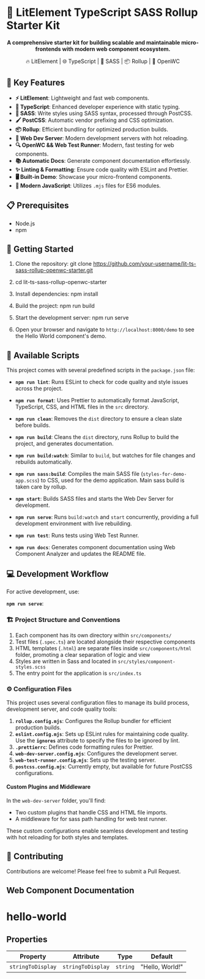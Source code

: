 # 🚀 LitElement TypeScript SASS Rollup Starter Kit

<p align="center">
  <strong>A comprehensive starter kit for building scalable and maintainable micro-frontends with modern web component ecosystem.</strong>
</p>

<p align="center">
  🔥 LitElement | 🌐 TypeScript | 🎨 SASS | 📦 Rollup | 🧪 OpenWC
</p>

## 🌟 Key Features

- **⚡ LitElement**: Lightweight and fast web components.
- **🔷 TypeScript**: Enhanced developer experience with static typing.
- **🎨 SASS**: Write styles using SASS syntax, processed through PostCSS.
- **🖌️ PostCSS**: Automatic vendor prefixing and CSS optimization.
- **📦 Rollup**: Efficient bundling for optimized production builds.
- **🔧 Web Dev Server**: Modern development servers with hot reloading.
- **🔍 OpenWC && Web Test Runner**: Modern, fast testing for web components.
- **📚 Automatic Docs**: Generate component documentation effortlessly.
- **✨ Linting & Formatting**: Ensure code quality with ESLint and Prettier.
- **🖥️ Built-in Demo**: Showcase your micro-frontend components.
- **🔧 Modern JavaScript**: Utilizes `.mjs` files for ES6 modules.

## 📋 Prerequisites

- Node.js 
- npm

## 🚀 Getting Started

1. Clone the repository:
   git clone https://github.com/your-username/lit-ts-sass-rollup-openwc-starter.git

2. cd lit-ts-sass-rollup-openwc-starter

3. Install dependencies:
   npm install

4. Build the project:
   npm run build

5. Start the development server:
   npm run serve

6. Open your browser and navigate to `http://localhost:8000/demo` to see the Hello World component's demo.

## 📜 Available Scripts

This project comes with several predefined scripts in the `package.json` file:

- **`npm run lint`**: 
  Runs ESLint to check for code quality and style issues across the project.

- **`npm run format`**: 
  Uses Prettier to automatically format JavaScript, TypeScript, CSS, and HTML files in the `src` directory.

- **`npm run clean`**: 
  Removes the `dist` directory to ensure a clean slate before builds.

- **`npm run build`**: 
  Cleans the `dist` directory, runs Rollup to build the project, and generates documentation.

- **`npm run build:watch`**: 
  Similar to `build`, but watches for file changes and rebuilds automatically.

- **`npm run sass:build`**: 
  Compiles the main SASS file (`styles-for-demo-app.scss`) to CSS, used for the demo application. Main sass build is taken care by rollup.

- **`npm start`**: 
  Builds SASS files and starts the Web Dev Server for development.

- **`npm run serve`**: 
  Runs `build:watch` and `start` concurrently, providing a full development environment with live rebuilding.

- **`npm run test`**: 
  Runs tests using Web Test Runner.

- **`npm run docs`**: 
  Generates component documentation using Web Component Analyzer and updates the README file.

## 💻 Development Workflow

For active development, use:

**`npm run serve`**: 


### 🏗️ Project Structure and Conventions

1. Each component has its own directory within `src/components/`
2. Test files (`.spec.ts`) are located alongside their respective components
3. HTML templates (`.html`) are separate files inside `src/components/html` folder, promoting a clear separation of logic and view
4. Styles are written in Sass and located in `src/styles/component-styles.scss`
5. The entry point for the application is `src/index.ts`

 
### ⚙️ Configuration Files

This project uses several configuration files to manage its build process, development server, and code quality tools:

1. **`rollup.config.mjs`**: Configures the Rollup bundler for efficient production builds.
2. **`eslint.config.mjs`**: Sets up ESLint rules for maintaining code quality. Use the **`ignores`** attribute to specify the files to be ignored by lint.
3. **`.prettierrc`**: Defines code formatting rules for Prettier.
4. **`web-dev-server.config.mjs`**: Configures the development server.
5. **`web-test-runner.config.mjs`**: Sets up the testing server.
6. **`postcss.config.mjs`**: Currently empty, but available for future PostCSS configurations.

#### Custom Plugins and Middleware

In the `web-dev-server` folder, you'll find:

- Two custom plugins that handle CSS and HTML file imports.
- A middleware for for sass path handling for web test runner.

These custom configurations enable seamless development and testing with hot reloading for both styles and templates.

## 🤝 Contributing

Contributions are welcome! Please feel free to submit a Pull Request.

## Web Component Documentation



# hello-world

## Properties

| Property          | Attribute         | Type     | Default         |
|-------------------|-------------------|----------|-----------------|
| `stringToDisplay` | `stringToDisplay` | `string` | "Hello, World!" |
